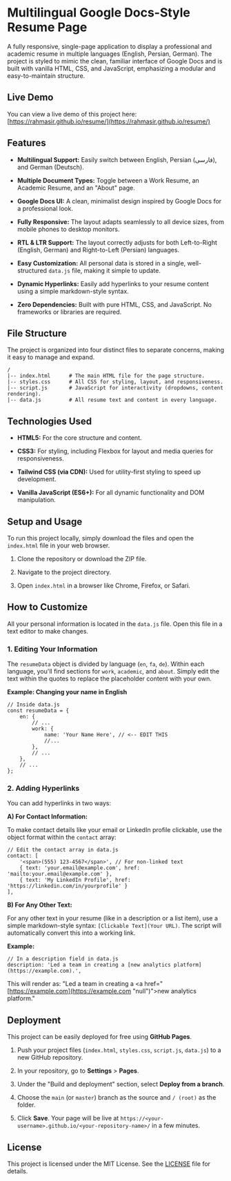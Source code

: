 
# Multilingual Google Docs-Style Resume Page

A fully responsive, single-page application to display a professional and academic resume in multiple languages (English, Persian, German). The project is styled to mimic the clean, familiar interface of Google Docs and is built with vanilla HTML, CSS, and JavaScript, emphasizing a modular and easy-to-maintain structure.

## Live Demo

You can view a live demo of this project here: [https://rahmasir.github.io/resume/](https://rahmasir.github.io/resume/)

## Features

-   **Multilingual Support:** Easily switch between English, Persian (فارسی), and German (Deutsch).
    
-   **Multiple Document Types:** Toggle between a Work Resume, an Academic Resume, and an "About" page.
    
-   **Google Docs UI:** A clean, minimalist design inspired by Google Docs for a professional look.
    
-   **Fully Responsive:** The layout adapts seamlessly to all device sizes, from mobile phones to desktop monitors.
    
-   **RTL & LTR Support:** The layout correctly adjusts for both Left-to-Right (English, German) and Right-to-Left (Persian) languages.
    
-   **Easy Customization:** All personal data is stored in a single, well-structured `data.js` file, making it simple to update.
    
-   **Dynamic Hyperlinks:** Easily add hyperlinks to your resume content using a simple markdown-style syntax.
    
-   **Zero Dependencies:** Built with pure HTML, CSS, and JavaScript. No frameworks or libraries are required.
    

## File Structure

The project is organized into four distinct files to separate concerns, making it easy to manage and expand.

```
/
|-- index.html      # The main HTML file for the page structure.
|-- styles.css      # All CSS for styling, layout, and responsiveness.
|-- script.js       # JavaScript for interactivity (dropdowns, content rendering).
|-- data.js         # All resume text and content in every language.
```

## Technologies Used

-   **HTML5:** For the core structure and content.
    
-   **CSS3:** For styling, including Flexbox for layout and media queries for responsiveness.
    
-   **Tailwind CSS (via CDN):** Used for utility-first styling to speed up development.
    
-   **Vanilla JavaScript (ES6+):** For all dynamic functionality and DOM manipulation.
    

## Setup and Usage

To run this project locally, simply download the files and open the `index.html` file in your web browser.

1.  Clone the repository or download the ZIP file.
    
2.  Navigate to the project directory.
    
3.  Open `index.html` in a browser like Chrome, Firefox, or Safari.
    

## How to Customize

All your personal information is located in the `data.js` file. Open this file in a text editor to make changes.

### 1. Editing Your Information

The `resumeData` object is divided by language (`en`, `fa`, `de`). Within each language, you'll find sections for `work`, `academic`, and `about`. Simply edit the text within the quotes to replace the placeholder content with your own.

**Example: Changing your name in English**

```
// Inside data.js
const resumeData = {
    en: {
        // ...
        work: {
            name: 'Your Name Here', // <-- EDIT THIS
            //...
        },
        // ...
    },
    // ...
};

```

### 2. Adding Hyperlinks

You can add hyperlinks in two ways:

**A) For Contact Information:**

To make contact details like your email or LinkedIn profile clickable, use the object format within the `contact` array:

```
// Edit the contact array in data.js
contact: [
    '<span>(555) 123-4567</span>', // For non-linked text
    { text: 'your.email@example.com', href: 'mailto:your.email@example.com' },
    { text: 'My LinkedIn Profile', href: 'https://linkedin.com/in/yourprofile' }
],

```

**B) For Any Other Text:**

For any other text in your resume (like in a description or a list item), use a simple markdown-style syntax: `[Clickable Text](Your URL)`. The script will automatically convert this into a working link.

**Example:**

```
// In a description field in data.js
description: 'Led a team in creating a [new analytics platform](https://example.com).',

```

This will render as: "Led a team in creating a <a href="[https://example.com](https://example.com "null")">new analytics platform</a>."

## Deployment

This project can be easily deployed for free using **GitHub Pages**.

1.  Push your project files (`index.html`, `styles.css`, `script.js`, `data.js`) to a new GitHub repository.
    
2.  In your repository, go to **Settings** > **Pages**.
    
3.  Under the "Build and deployment" section, select **Deploy from a branch**.
    
4.  Choose the `main` (or `master`) branch as the source and `/ (root)` as the folder.
    
5.  Click **Save**. Your page will be live at `https://<your-username>.github.io/<your-repository-name>/` in a few minutes.
    

## License

This project is licensed under the MIT License. See the [LICENSE](./LICENSE) file for details.